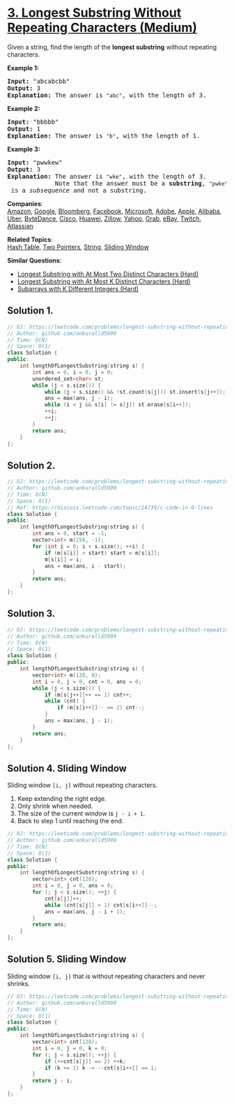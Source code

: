 # [3. Longest Substring Without Repeating Characters (Medium)](https://leetcode.com/problems/longest-substring-without-repeating-characters/)

<p>Given a string, find the length of the <b>longest substring</b> without repeating characters.</p>

<div>
<p><strong>Example 1:</strong></p>

<pre><strong>Input: </strong><span id="example-input-1-1">"abcabcbb"</span>
<strong>Output: </strong><span id="example-output-1">3 
<strong>Explanation:</strong></span> The answer is <code>"abc"</code>, with the length of 3. 
</pre>

<div>
<p><strong>Example 2:</strong></p>

<pre><strong>Input: </strong><span id="example-input-2-1">"bbbbb"</span>
<strong>Output: </strong><span id="example-output-2">1
</span><span id="example-output-1"><strong>Explanation: </strong>T</span>he answer is <code>"b"</code>, with the length of 1.
</pre>

<div>
<p><strong>Example 3:</strong></p>

<pre><strong>Input: </strong><span id="example-input-3-1">"pwwkew"</span>
<strong>Output: </strong><span id="example-output-3">3
</span><span id="example-output-1"><strong>Explanation: </strong></span>The answer is <code>"wke"</code>, with the length of 3. 
             Note that the answer must be a <b>substring</b>, <code>"pwke"</code> is a <i>subsequence</i> and not a substring.
</pre>
</div>
</div>
</div>


**Companies**:  
[Amazon](https://leetcode.com/company/amazon), [Google](https://leetcode.com/company/google), [Bloomberg](https://leetcode.com/company/bloomberg), [Facebook](https://leetcode.com/company/facebook), [Microsoft](https://leetcode.com/company/microsoft), [Adobe](https://leetcode.com/company/adobe), [Apple](https://leetcode.com/company/apple), [Alibaba](https://leetcode.com/company/alibaba), [Uber](https://leetcode.com/company/uber), [ByteDance](https://leetcode.com/company/bytedance), [Cisco](https://leetcode.com/company/cisco), [Huawei](https://leetcode.com/company/huawei), [Zillow](https://leetcode.com/company/zillow), [Yahoo](https://leetcode.com/company/yahoo), [Grab](https://leetcode.com/company/grab), [eBay](https://leetcode.com/company/ebay), [Twitch](https://leetcode.com/company/twitch), [Atlassian](https://leetcode.com/company/atlassian)

**Related Topics**:  
[Hash Table](https://leetcode.com/tag/hash-table/), [Two Pointers](https://leetcode.com/tag/two-pointers/), [String](https://leetcode.com/tag/string/), [Sliding Window](https://leetcode.com/tag/sliding-window/)

**Similar Questions**:
* [Longest Substring with At Most Two Distinct Characters (Hard)](https://leetcode.com/problems/longest-substring-with-at-most-two-distinct-characters/)
* [Longest Substring with At Most K Distinct Characters (Hard)](https://leetcode.com/problems/longest-substring-with-at-most-k-distinct-characters/)
* [Subarrays with K Different Integers (Hard)](https://leetcode.com/problems/subarrays-with-k-different-integers/)

## Solution 1.

```cpp
// OJ: https://leetcode.com/problems/longest-substring-without-repeating-characters/
// Author: github.com/ankuralld5999
// Time: O(N)
// Space: O(1)
class Solution {
public:
    int lengthOfLongestSubstring(string s) {
        int ans = 0, i = 0, j = 0;
        unordered_set<char> st;
        while (j < s.size()) {
            while (j < s.size() && !st.count(s[j])) st.insert(s[j++]);
            ans = max(ans, j - i);
            while (i < j && s[i] != s[j]) st.erase(s[i++]);
            ++i;
            ++j;
        }
        return ans;
    }
};
```

## Solution 2.

```cpp
// OJ: https://leetcode.com/problems/longest-substring-without-repeating-characters/
// Author: github.com/ankuralld5999
// Time: O(N)
// Space: O(1)
// Ref: https://discuss.leetcode.com/topic/24739/c-code-in-9-lines
class Solution {
public:
    int lengthOfLongestSubstring(string s) {
        int ans = 0, start = -1;
        vector<int> m(256, -1);
        for (int i = 0; i < s.size(); ++i) {
            if (m[s[i]] > start) start = m[s[i]];
            m[s[i]] = i;
            ans = max(ans, i - start);
        }
        return ans;
    }
};
```

## Solution 3.

```cpp
// OJ: https://leetcode.com/problems/longest-substring-without-repeating-characters/
// Author: github.com/ankuralld5999
// Time: O(N)
// Space: O(1)
class Solution {
public:
    int lengthOfLongestSubstring(string s) {
        vector<int> m(128, 0);
        int i = 0, j = 0, cnt = 0, ans = 0;
        while (j < s.size()) {
            if (m[s[j++]]++ == 1) cnt++;
            while (cnt) {
                if (m[s[i++]]-- == 2) cnt--;
            }
            ans = max(ans, j - i);
        }
        return ans;
    }
};
```

## Solution 4. Sliding Window

Sliding window `[i, j]` without repeating characters.

1. Keep extending the right edge.
1. Only shrink when needed.
1. The size of the current window is `j - i + 1`.
1. Back to step 1 until reaching the end.

```cpp
// OJ: https://leetcode.com/problems/longest-substring-without-repeating-characters/
// Author: github.com/ankuralld5999
// Time: O(N)
// Space: O(1)
class Solution {
public:
    int lengthOfLongestSubstring(string s) {
        vector<int> cnt(128);
        int i = 0, j = 0, ans = 0;
        for (; j < s.size(); ++j) {
            cnt[s[j]]++;
            while (cnt[s[j]] > 1) cnt[s[i++]]--;
            ans = max(ans, j - i + 1);
        }
        return ans;
    }
};
```

## Solution 5. Sliding Window

Sliding window `[i, j]` that is without repeating characters and never shrinks.

```cpp
// OJ: https://leetcode.com/problems/longest-substring-without-repeating-characters/
// Author: github.com/ankuralld5999
// Time: O(N)
// Space: O(1)
class Solution {
public:
    int lengthOfLongestSubstring(string s) {
        vector<int> cnt(128);
        int i = 0, j = 0, k = 0;
        for (; j < s.size(); ++j) {
            if (++cnt[s[j]] == 2) ++k;
            if (k >= 1) k -= --cnt[s[i++]] == 1;
        }
        return j - i;
    }
};
```

